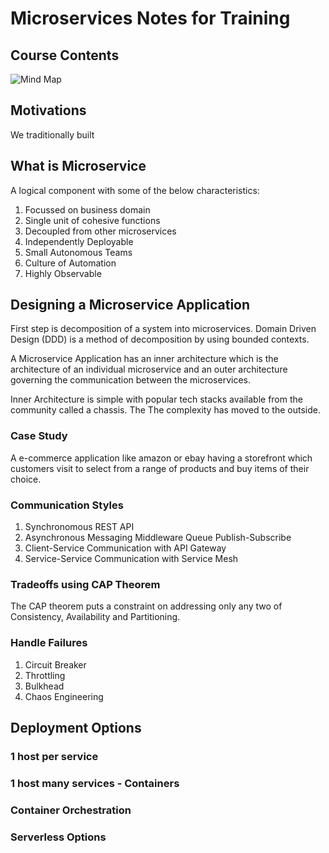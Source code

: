 # Microservices Notes for Training

## Course Contents
![Mind Map](https://github.com/pratikdas/MSA_Training_Jul_20/blob/master/_assets/images/Microservice-MindMap.png)

## Motivations
We traditionally built 


## What is Microservice
A logical component with some of the below characteristics:
1. Focussed on business domain
2. Single unit of cohesive functions
3. Decoupled from other microservices
4. Independently Deployable
5. Small Autonomous Teams
6. Culture of Automation
7. Highly Observable


## Designing a Microservice Application 

First step is decomposition of a system into microservices. Domain Driven Design (DDD) is a method of decomposition by using bounded contexts.

A Microservice Application has an inner architecture which is the architecture of an individual microservice and an outer architecture governing the communication between the microservices.

Inner Architecture is simple with popular tech stacks available from the community called a chassis. The 
The complexity has moved to the outside. 

### Case Study
 A e-commerce application like amazon or ebay having a storefront which customers visit to select from a range of products and buy items of their choice.  

### Communication Styles
1. Synchronomous
REST API
2. Asynchronous
Messaging Middleware
Queue
Publish-Subscribe
3. Client-Service Communication with API Gateway
4. Service-Service Communication with Service Mesh



### Tradeoffs using CAP Theorem
The CAP theorem puts a constraint on addressing only any two of Consistency, Availability and Partitioning.

### Handle Failures 
1. Circuit Breaker
2. Throttling
3. Bulkhead
4. Chaos Engineering

## Deployment Options

### 1 host per service

### 1 host many services - Containers

### Container Orchestration

### Serverless Options
